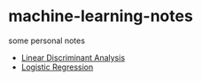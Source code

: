 # machine-learning-notes
some personal notes

- [Linear Discriminant Analysis](https://nbviewer.jupyter.org/github/qinhanmin2014/machine-learning-notes/blob/master/Linear_Discriminant_Analysis.ipynb)
- [Logistic Regression](https://nbviewer.jupyter.org/github/qinhanmin2014/machine-learning-notes/blob/master/Logistic_Regression.ipynb)
